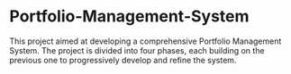 # Portfolio-Management-System
This project aimed at developing a comprehensive Portfolio Management System. The project is divided into four phases, each building on the previous one to progressively develop and refine the system.
